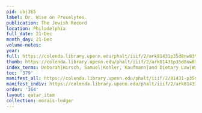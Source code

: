```yaml
---
pid: obj365
label: Dr. Wise on Proselytes.
publication: The Jewish Record
location: Philadelphia
full_date: 21-Dec
month_day: 21-Dec
volume-notes:
year:
full: https://colenda.library.upenn.edu/phalt/iiif/2/ark81431p35d8nw83%2FSHA256E-s6991057--612ae6f639f2c511af5ddc0531dfe1705919fb37a53e558791d19699ad9c1095.jpeg/full/3500,/0/default.jpg
thumb: https://colenda.library.upenn.edu/phalt/iiif/2/ark81431p35d8nw83%2FSHA256E-s6991057--612ae6f639f2c511af5ddc0531dfe1705919fb37a53e558791d19699ad9c1095.jpeg/full/!200,200/0/default.jpg
index_terms: Deborah|Hirsch, Samuel|Kohler, Kaufmann|and Dietary Law|Wise, I. M.
toc: '379'
manifest_all: https://colenda.library.upenn.edu/phalt/iiif/2/81431-p35d8nw83/manifest
manifest_indiv: https://colenda.library.upenn.edu/phalt/iiif/2/ark81431p35d8nw83%2FSHA256E-s6991057--612ae6f639f2c511af5ddc0531dfe1705919fb37a53e558791d19699ad9c1095.jpeg
order: '364'
layout: qatar_item
collection: morais-ledger
---
```

